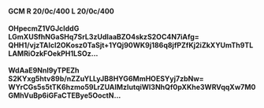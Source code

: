 #### GCM R 20/0c/400 L 20/0c/400
**OHpecmZ1VGJcIddG**<br/>**LGmXUSfhNGaSHq7SrL3zUdIaaBZO4skzS2OC4N7iAfg=**<br/>**QHH1/vjzTAIcl2OKosz0TaSjt+1YQj90WK9j186q8jfPZfKj2iZkXYUmTh9TLLAMRiOzkFOekPH1LSOz...**<br/><br/>
**WdAaE9Nnl9yTPEZh**<br/>**S2KYxg5htv89b/nZZuYLLyJB8HYG6MmHOESYyj7zbNw=**<br/>**WYrCGs5s5tTK6hzmo59LrZUAIMzIutqiWl3NhQf0pXKhe3WRVqqXw7M0GMhVuBp6iGFaCTEBye5OoctN...**